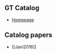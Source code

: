 ## GT Catalog

- [Homepage](http://www.einstein.gatech.edu/catalog/)

## Catalog papers

- [[Jani2016]]